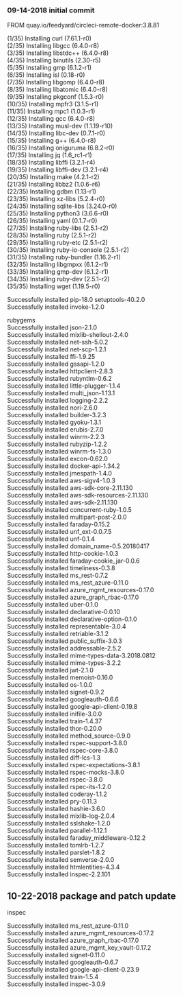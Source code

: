 ### 09-14-2018 initial commit

FROM quay.io/feedyard/circleci-remote-docker:3.8.81

(1/35) Installing curl (7.61.1-r0)  
(2/35) Installing libgcc (6.4.0-r8)  
(3/35) Installing libstdc++ (6.4.0-r8)  
(4/35) Installing binutils (2.30-r5)  
(5/35) Installing gmp (6.1.2-r1)  
(6/35) Installing isl (0.18-r0)  
(7/35) Installing libgomp (6.4.0-r8)  
(8/35) Installing libatomic (6.4.0-r8)  
(9/35) Installing pkgconf (1.5.3-r0)  
(10/35) Installing mpfr3 (3.1.5-r1)  
(11/35) Installing mpc1 (1.0.3-r1)  
(12/35) Installing gcc (6.4.0-r8)  
(13/35) Installing musl-dev (1.1.19-r10)  
(14/35) Installing libc-dev (0.7.1-r0)  
(15/35) Installing g++ (6.4.0-r8)  
(16/35) Installing oniguruma (6.8.2-r0)  
(17/35) Installing jq (1.6_rc1-r1)  
(18/35) Installing libffi (3.2.1-r4)  
(19/35) Installing libffi-dev (3.2.1-r4)  
(20/35) Installing make (4.2.1-r2)  
(21/35) Installing libbz2 (1.0.6-r6)  
(22/35) Installing gdbm (1.13-r1)  
(23/35) Installing xz-libs (5.2.4-r0)  
(24/35) Installing sqlite-libs (3.24.0-r0)  
(25/35) Installing python3 (3.6.6-r0)  
(26/35) Installing yaml (0.1.7-r0)  
(27/35) Installing ruby-libs (2.5.1-r2)  
(28/35) Installing ruby (2.5.1-r2)  
(29/35) Installing ruby-etc (2.5.1-r2)  
(30/35) Installing ruby-io-console (2.5.1-r2)  
(31/35) Installing ruby-bundler (1.16.2-r1)  
(32/35) Installing libgmpxx (6.1.2-r1)  
(33/35) Installing gmp-dev (6.1.2-r1)  
(34/35) Installing ruby-dev (2.5.1-r2)  
(35/35) Installing wget (1.19.5-r0)  

Successfully installed pip-18.0 setuptools-40.2.0  
Successfully installed invoke-1.2.0  

rubygems  
Successfully installed json-2.1.0  
Successfully installed mixlib-shellout-2.4.0  
Successfully installed net-ssh-5.0.2  
Successfully installed net-scp-1.2.1  
Successfully installed ffi-1.9.25  
Successfully installed gssapi-1.2.0  
Successfully installed httpclient-2.8.3  
Successfully installed rubyntlm-0.6.2  
Successfully installed little-plugger-1.1.4  
Successfully installed multi_json-1.13.1  
Successfully installed logging-2.2.2  
Successfully installed nori-2.6.0  
Successfully installed builder-3.2.3  
Successfully installed gyoku-1.3.1  
Successfully installed erubis-2.7.0  
Successfully installed winrm-2.2.3  
Successfully installed rubyzip-1.2.2  
Successfully installed winrm-fs-1.3.0  
Successfully installed excon-0.62.0  
Successfully installed docker-api-1.34.2  
Successfully installed jmespath-1.4.0  
Successfully installed aws-sigv4-1.0.3  
Successfully installed aws-sdk-core-2.11.130  
Successfully installed aws-sdk-resources-2.11.130  
Successfully installed aws-sdk-2.11.130  
Successfully installed concurrent-ruby-1.0.5  
Successfully installed multipart-post-2.0.0  
Successfully installed faraday-0.15.2  
Successfully installed unf_ext-0.0.7.5  
Successfully installed unf-0.1.4  
Successfully installed domain_name-0.5.20180417  
Successfully installed http-cookie-1.0.3  
Successfully installed faraday-cookie_jar-0.0.6  
Successfully installed timeliness-0.3.8  
Successfully installed ms_rest-0.7.2  
Successfully installed ms_rest_azure-0.11.0  
Successfully installed azure_mgmt_resources-0.17.0  
Successfully installed azure_graph_rbac-0.17.0  
Successfully installed uber-0.1.0  
Successfully installed declarative-0.0.10  
Successfully installed declarative-option-0.1.0  
Successfully installed representable-3.0.4  
Successfully installed retriable-3.1.2  
Successfully installed public_suffix-3.0.3  
Successfully installed addressable-2.5.2  
Successfully installed mime-types-data-3.2018.0812  
Successfully installed mime-types-3.2.2  
Successfully installed jwt-2.1.0  
Successfully installed memoist-0.16.0  
Successfully installed os-1.0.0  
Successfully installed signet-0.9.2  
Successfully installed googleauth-0.6.6  
Successfully installed google-api-client-0.19.8  
Successfully installed inifile-3.0.0  
Successfully installed train-1.4.37  
Successfully installed thor-0.20.0  
Successfully installed method_source-0.9.0   
Successfully installed rspec-support-3.8.0  
Successfully installed rspec-core-3.8.0  
Successfully installed diff-lcs-1.3  
Successfully installed rspec-expectations-3.8.1  
Successfully installed rspec-mocks-3.8.0  
Successfully installed rspec-3.8.0  
Successfully installed rspec-its-1.2.0  
Successfully installed coderay-1.1.2  
Successfully installed pry-0.11.3  
Successfully installed hashie-3.6.0  
Successfully installed mixlib-log-2.0.4  
Successfully installed sslshake-1.2.0   
Successfully installed parallel-1.12.1  
Successfully installed faraday_middleware-0.12.2  
Successfully installed tomlrb-1.2.7  
Successfully installed parslet-1.8.2  
Successfully installed semverse-2.0.0  
Successfully installed htmlentities-4.3.4  
Successfully installed inspec-2.2.101  

## 10-22-2018 package and patch update

inspec

Successfully installed ms_rest_azure-0.11.0  
Successfully installed azure_mgmt_resources-0.17.2  
Successfully installed azure_graph_rbac-0.17.0  
Successfully installed azure_mgmt_key_vault-0.17.2  
Successfully installed signet-0.11.0  
Successfully installed googleauth-0.6.7  
Successfully installed google-api-client-0.23.9  
Successfully installed train-1.5.4  
Successfully installed inspec-3.0.9  